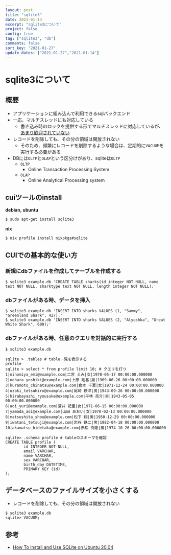 ```yaml
---
layout: post
title: "sqlite3"
date: 2021-01-14
excerpt: "sqlite3について"
project: false
config: true
tag: ["sqlite3", "db"]
comments: false
sort_key: "2021-01-27"
update_dates: ["2021-01-27","2021-01-14"]
---
```


# sqlite3について

## 概要
 - アプリケーションに組み込んで利用できるsqlバックエンド
 - 一応、マルチスレッドにも対応している
   - 書き込み時のロックを提供する形でマルチスレッドに対応しているが、[あまり歓迎されていない](https://stackoverflow.com/questions/51474424/multiprocess-insert-in-sqlite3-takes-more-time-than-serial-python-3)
 - レコードを削除しても、その分の領域は開放されない
   - そのため、頻繁にレコードを削除するような場合は、定期的に`VACUUM`を実行する必要がある
 - DBには`OLTP`と`OLAP`という区分けがあり、sqliteは`OLTP`
   - `OLTP`
     - Online Transaction Processing System
   - `OLAP`
     - Online Analytical Processing system

## cuiツールのinstall

**debian, ubuntu**  
```console
$ sudo apt-get install sqlite3
```

**nix**
```console
$ nix profile install nixpkgs#sqlite
```

## CUIでの基本的な使い方

### 新規にdbファイルを作成してテーブルを作成する

```console
$ sqlite3 example.db 'CREATE TABLE sharks(id integer NOT NULL, name text NOT NULL, sharktype text NOT NULL, length integer NOT NULL);'
```

### dbファイルがある時、データを挿入

```console
$ sqlite3 example.db 'INSERT INTO sharks VALUES (1, "Sammy", "Greenland Shark", 427);'
$ sqlite3 example.db 'INSERT INTO sharks VALUES (2, "Alyoshka", "Great White Shark", 600);'
```

### dbファイルがある時、任意のクエリを対話的に実行する

```console
$ sqlite3 example.db

sqlite > .tables # table一覧を表示する
profile
sqlite > select * from profile limit 10; # クエリを打つ
1|ninomiya_emi@example.com|二宮 えみ|女|1978-05-17 00:00:00.000000
2|uehara_yoshiki@example.com|上原 剛基|男|1969-06-26 00:00:00.000000
3|kuramoto_chinatsu@example.com|倉本 千夏|女|1971-12-24 00:00:00.000000
4|ozaki_tetsuhiro@example.com|尾崎 鉄洋|男|1943-09-26 00:00:00.000000
5|hirabayashi_ryousuke@example.com|平林 亮介|男|1943-05-05 00:00:00.000000
6|aoi_yuri@example.com|蒼井 妃里|女|1971-06-15 00:00:00.000000
7|yamada_aoi@example.com|山田 あおい|女|1970-02-13 00:00:00.000000
8|matsushita_shou@example.com|松下 翔|男|1950-12-29 00:00:00.000000
9|iwatani_tetsuji@example.com|岩谷 鉄二|男|1982-04-18 00:00:00.000000
10|akamatsu_hidetaka@example.com|赤松 秀隆|男|1974-10-26 00:00:00.000000

sqlite> .schema profile # tableのスキーマを確認
CREATE TABLE profile (
        id INTEGER NOT NULL,
        email VARCHAR,
        name VARCHAR,
        sex VARCHAR,
        birth_day DATETIME,
        PRIMARY KEY (id)
);
```

## データベースのファイルサイズを小さくする
 - レコードを削除しても、その分の領域は開放されない

```console
$ sqlite3 example.db 
sqlite> VACUUM;
```

## 参考
 - [How To Install and Use SQLite on Ubuntu 20.04](https://www.digitalocean.com/community/tutorials/how-to-install-and-use-sqlite-on-ubuntu-20-04)
